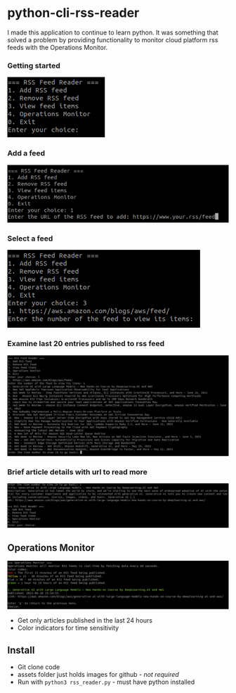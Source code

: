 # python-cli-rss-reader

I made this application to continue to learn python.  It was something that solved a problem by providing functionality to monitor cloud platform rss feeds with the Operations Monitor.

### Getting started

![Get Started](https://raw.githubusercontent.com/n1ghtx0w1/python-cli-rss-reader/main/assets/rss-reader.png)

### Add a feed

![Add feeds](https://raw.githubusercontent.com/n1ghtx0w1/python-cli-rss-reader/main/assets/add-url.png)

### Select a feed

![Select](https://raw.githubusercontent.com/n1ghtx0w1/python-cli-rss-reader/main/assets/amazon-feed.png)

### Examine last 20 entries published to rss feed

![Feed](https://raw.githubusercontent.com/n1ghtx0w1/python-cli-rss-reader/main/assets/amazon-articles.png)

### Brief article details with url to read more

![Brief](https://raw.githubusercontent.com/n1ghtx0w1/python-cli-rss-reader/main/assets/read-article.png)

## Operations Monitor

![Brief](https://raw.githubusercontent.com/n1ghtx0w1/python-cli-rss-reader/main/assets/operations-monitor.png)

- Get only articles published in the last 24 hours
- Color indicators for time sensitivity

## Install

- Git clone code
- assets folder just holds images for github - *not required*
- Run with `python3 rss_reader.py` - must have python installed 

